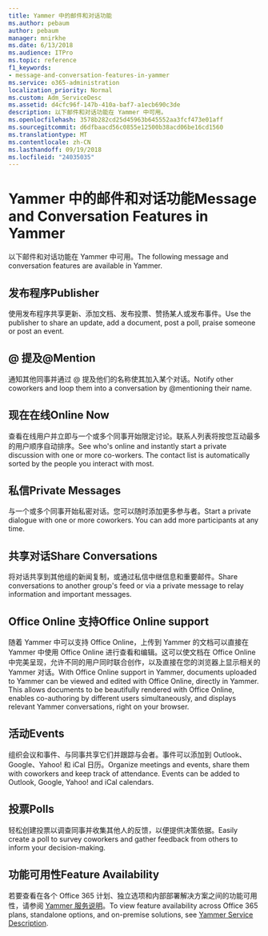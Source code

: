 ```yaml
---
title: Yammer 中的邮件和对话功能
ms.author: pebaum
author: pebaum
manager: mnirkhe
ms.date: 6/13/2018
ms.audience: ITPro
ms.topic: reference
f1_keywords:
- message-and-conversation-features-in-yammer
ms.service: o365-administration
localization_priority: Normal
ms.custom: Adm_ServiceDesc
ms.assetid: d4cfc96f-147b-410a-baf7-a1ecb690c3de
description: 以下邮件和对话功能在 Yammer 中可用。
ms.openlocfilehash: 3578b282cd25d45963b645552aa3fcf473e01aff
ms.sourcegitcommit: d6dfbaacd56c0855e12500b38acd06be16cd1560
ms.translationtype: MT
ms.contentlocale: zh-CN
ms.lasthandoff: 09/19/2018
ms.locfileid: "24035035"
---
```

# <a name="message-and-conversation-features-in-yammer"></a><span data-ttu-id="65279-103">Yammer 中的邮件和对话功能</span><span class="sxs-lookup"><span data-stu-id="65279-103">Message and Conversation Features in Yammer</span></span>

<span data-ttu-id="65279-104">以下邮件和对话功能在 Yammer 中可用。</span><span class="sxs-lookup"><span data-stu-id="65279-104">The following message and conversation features are available in Yammer.</span></span>
  
## <a name="publisher"></a><span data-ttu-id="65279-105">发布程序</span><span class="sxs-lookup"><span data-stu-id="65279-105">Publisher</span></span>
<span data-ttu-id="65279-106"><a name="bkmk_Publisher"> </a></span><span class="sxs-lookup"><span data-stu-id="65279-106"></span></span>

<span data-ttu-id="65279-107">使用发布程序共享更新、添加文档、发布投票、赞扬某人或发布事件。</span><span class="sxs-lookup"><span data-stu-id="65279-107">Use the publisher to share an update, add a document, post a poll, praise someone or post an event.</span></span>
  
## <a name="mention"></a><span data-ttu-id="65279-108">@ 提及</span><span class="sxs-lookup"><span data-stu-id="65279-108">@Mention</span></span>
<span data-ttu-id="65279-109"><a name="bkmk_AtMention"> </a></span><span class="sxs-lookup"><span data-stu-id="65279-109"></span></span>

<span data-ttu-id="65279-110">通知其他同事并通过 @ 提及他们的名称使其加入某个对话。</span><span class="sxs-lookup"><span data-stu-id="65279-110">Notify other coworkers and loop them into a conversation by @mentioning their name.</span></span>
  
## <a name="online-now"></a><span data-ttu-id="65279-111">现在在线</span><span class="sxs-lookup"><span data-stu-id="65279-111">Online Now</span></span>
<span data-ttu-id="65279-112"><a name="bkmk_OnlineNow"> </a></span><span class="sxs-lookup"><span data-stu-id="65279-112"></span></span>

<span data-ttu-id="65279-p101">查看在线用户并立即与一个或多个同事开始限定讨论。联系人列表将按您互动最多的用户顺序自动排序。</span><span class="sxs-lookup"><span data-stu-id="65279-p101">See who's online and instantly start a private discussion with one or more co-workers. The contact list is automatically sorted by the people you interact with most.</span></span>
  
## <a name="private-messages"></a><span data-ttu-id="65279-115">私信</span><span class="sxs-lookup"><span data-stu-id="65279-115">Private Messages</span></span>
<span data-ttu-id="65279-116"><a name="bkmk_PrivateMessages"> </a></span><span class="sxs-lookup"><span data-stu-id="65279-116"></span></span>

<span data-ttu-id="65279-p102">与一个或多个同事开始私密对话。您可以随时添加更多参与者。</span><span class="sxs-lookup"><span data-stu-id="65279-p102">Start a private dialogue with one or more coworkers. You can add more participants at any time.</span></span>
  
## <a name="share-conversations"></a><span data-ttu-id="65279-119">共享对话</span><span class="sxs-lookup"><span data-stu-id="65279-119">Share Conversations</span></span>
<span data-ttu-id="65279-120"><a name="bkmk_ShareConversations"> </a></span><span class="sxs-lookup"><span data-stu-id="65279-120"></span></span>

<span data-ttu-id="65279-121">将对话共享到其他组的新闻复制，或通过私信中继信息和重要邮件。</span><span class="sxs-lookup"><span data-stu-id="65279-121">Share conversations to another group's feed or via a private message to relay information and important messages.</span></span>
  
## <a name="office-online-support"></a><span data-ttu-id="65279-122">Office Online 支持</span><span class="sxs-lookup"><span data-stu-id="65279-122">Office Online support</span></span>
<span data-ttu-id="65279-123"><a name="bkmk_ShareConversations"> </a></span><span class="sxs-lookup"><span data-stu-id="65279-123"></span></span>

<span data-ttu-id="65279-p103">随着 Yammer 中可以支持 Office Online，上传到 Yammer 的文档可以直接在 Yammer 中使用 Office Online 进行查看和编辑。这可以使文档在 Office Online 中完美呈现，允许不同的用户同时联合创作，以及直接在您的浏览器上显示相关的 Yammer 对话。</span><span class="sxs-lookup"><span data-stu-id="65279-p103">With Office Online support in Yammer, documents uploaded to Yammer can be viewed and edited with Office Online, directly in Yammer. This allows documents to be beautifully rendered with Office Online, enables co-authoring by different users simultaneously, and displays relevant Yammer conversations, right on your browser.</span></span>
  
## <a name="events"></a><span data-ttu-id="65279-126">活动</span><span class="sxs-lookup"><span data-stu-id="65279-126">Events</span></span>
<span data-ttu-id="65279-127"><a name="bkmk_Events"> </a></span><span class="sxs-lookup"><span data-stu-id="65279-127"></span></span>

<span data-ttu-id="65279-p104">组织会议和事件、与同事共享它们并跟踪与会者。事件可以添加到 Outlook、Google、Yahoo! 和 iCal 日历。</span><span class="sxs-lookup"><span data-stu-id="65279-p104">Organize meetings and events, share them with coworkers and keep track of attendance. Events can be added to Outlook, Google, Yahoo! and iCal calendars.</span></span>
  
## <a name="polls"></a><span data-ttu-id="65279-131">投票</span><span class="sxs-lookup"><span data-stu-id="65279-131">Polls</span></span>
<span data-ttu-id="65279-132"><a name="bkmk_Polls"> </a></span><span class="sxs-lookup"><span data-stu-id="65279-132"></span></span>

<span data-ttu-id="65279-133">轻松创建投票以调查同事并收集其他人的反馈，以便提供决策依据。</span><span class="sxs-lookup"><span data-stu-id="65279-133">Easily create a poll to survey coworkers and gather feedback from others to inform your decision-making.</span></span>
  
## <a name="feature-availability"></a><span data-ttu-id="65279-134">功能可用性</span><span class="sxs-lookup"><span data-stu-id="65279-134">Feature Availability</span></span>
<span data-ttu-id="65279-135"><a name="bkmk_Polls"> </a></span><span class="sxs-lookup"><span data-stu-id="65279-135"></span></span>

<span data-ttu-id="65279-136">若要查看在各个 Office 365 计划、独立选项和内部部署解决方案之间的功能可用性，请参阅 [Yammer 服务说明](yammer-service-description.md)。</span><span class="sxs-lookup"><span data-stu-id="65279-136">To view feature availability across Office 365 plans, standalone options, and on-premise solutions, see [Yammer Service Description](yammer-service-description.md).</span></span>
  

